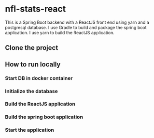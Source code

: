 # nfl-stats-react

This is a Spring Boot backend with a ReactJS front end using yarn and a postgresql database.
I use Gradle to build and package the spring boot application.  I use yarn to build the ReactJS application.

## Clone the project

## How to run locally

### Start DB in docker container

### Initialize the database

### Build the ReactJS application

### Build the spring boot application

### Start the application



